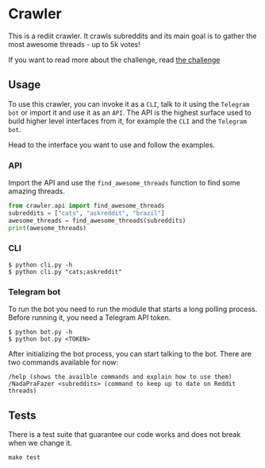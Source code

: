 # Crawler

This is a rediit crawler. It crawls subreddits and its main goal is to gather the most awesome threads - up to 5k votes!

If you want to read more about the challenge, read [the challenge](CHALLENGE.md)

## Usage

To use this crawler, you can invoke it as a `CLI`, talk to it using the `Telegram bot` or import it and use it as an `API`. The API is the highest surface
used to build higher level interfaces from it, for example the `CLI` and the `Telegram bot`.

Head to the interface you want to use and follow the examples.

### API

Import the API and use the `find_awesome_threads` function to find some amazing threads.

```python
from crawler.api import find_awesome_threads
subreddits = ["cats", "askreddit", "brazil"]
awesome_threads = find_awesome_threads(subreddits)
print(awesome_threads)
```

### CLI

```console
$ python cli.py -h
$ python cli.py "cats;askreddit"
```

### Telegram bot

To run the bot you need to run the module that starts a long polling process.
Before running it, you need a Telegram API token.

```console
$ python bot.py -h
$ python bot.py <TOKEN>
```

After initializing the bot process, you can start talking to the bot. There are two commands available for now:

    /help (shows the availble commands and explain how to use them)
    /NadaPraFazer <subreddits> (command to keep up to date on Reddit threads)

## Tests

There is a test suite that guarantee our code works and does not break when we change it.

```console
make test
```
